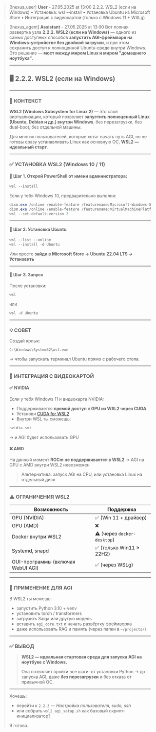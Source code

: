 >[!nexus_user] **User** - 27.05.2025 at 13:00
> 2.2.2. WSL2 (если на Windows)
>  • Установка: wsl --install
>  • Установка Ubuntu из Microsoft Store
>  • Интеграция с видеокартой (только с Windows 11 + WSLg)
<!-- UID: d93b408d-85a4-4c81-843f-aba851a9032d -->




>[!nexus_agent] **Assistant** - 27.05.2025 at 13:00
> Вот полная развертка узла **2.2.2. WSL2 (если на Windows)** — 
> одного из самых доступных способов **запустить AGI-фреймворк на Windows-устройстве без двойной загрузки**, 
> и при этом сохранить доступ к полноценной Ubuntu-среде внутри Windows. 
> Это решение — **мост между миром Linux и миром "домашнего ноутбука"**.
> 
> ---
> 
> ## 🖥 2.2.2. WSL2 (если на Windows)
> 
> ---
> 
> ### 📌 КОНТЕКСТ
> 
> **WSL2 (Windows Subsystem for Linux 2)** — это слой виртуализации, 
> который позволяет **запустить полноценный Linux (Ubuntu, Debian и др.) внутри Windows**, 
> без перезагрузки, без dual-boot, без отдельной машины.
> 
> Для многих пользователей, которые хотят начать путь AGI, 
> но не готовы сразу устанавливать Linux как основную ОС, 
> **WSL2 — идеальный старт.**
> 
> ---
> 
> ### ✅ УСТАНОВКА WSL2 (Windows 10 / 11)
> 
> #### 🔹 Шаг 1. Открой PowerShell от имени администратора:
> 
> ```powershell
> wsl --install
> ```
> 
> Если у тебя Windows 10, предварительно выполни:
> 
> ```powershell
> dism.exe /online /enable-feature /featurename:Microsoft-Windows-Subsystem-Linux /all /norestart
> dism.exe /online /enable-feature /featurename:VirtualMachinePlatform /all /norestart
> wsl --set-default-version 2
> ```
> 
> ---
> 
> #### 🔹 Шаг 2. Установка Ubuntu
> 
> ```powershell
> wsl --list --online
> wsl --install -d Ubuntu
> ```
> 
> Или просто **зайди в Microsoft Store → Ubuntu 22.04 LTS → Установить**
> 
> ---
> 
> #### 🔹 Шаг 3. Запуск
> 
> После установки:
> ```powershell
> wsl
> ```
> или
> ```powershell
> wsl -d Ubuntu
> ```
> 
> ---
> 
> ### 💡 СОВЕТ
> 
> Создай ярлык:
> ```text
> C:\Windows\System32\wsl.exe
> ```
> → чтобы запускать терминал Ubuntu прямо с рабочего стола.
> 
> ---
> 
> ### 🔄 ИНТЕГРАЦИЯ С ВИДЕОКАРТОЙ
> 
> #### ✅ NVIDIA
> 
> Если у тебя Windows 11 и видеокарта NVIDIA:
> 
> - Поддерживается **прямой доступ к GPU из WSL2 через CUDA**
> - Установи [CUDA for WSL2](https://developer.nvidia.com/cuda/wsl)
> - Внутри WSL ты сможешь:
> ```bash
> nvidia-smi
> ```
> → и AGI будет использовать GPU
> 
> #### ❌ AMD
> 
> На данный момент **ROCm не поддерживается в WSL2** 
> → AGI на GPU с AMD внутри WSL2 невозможен
> 
> > Альтернатива: запуск AGI на CPU, или установка Linux на отдельный диск
> 
> ---
> 
> ### ⚠️ ОГРАНИЧЕНИЯ WSL2
> 
> | Возможность | Поддержка |
> |-------------------------------------|----------------------|
> | GPU (NVIDIA) | ✅ (Win 11 + драйвер) |
> | GPU (AMD) | ❌ |
> | Docker внутри WSL2 | ⚠️ (через `docker-desktop`) |
> | Systemd, snapd | ✅ (только Win11 ≥ 22H2) |
> | GUI-программы (включая WebUI AGI) | ✅ (через WSLg) |
> 
> ---
> 
> ### 🧠 ПРИМЕНЕНИЕ ДЛЯ AGI
> 
> В WSL2 ты можешь:
> - запустить Python 3.10 + venv 
> - установить torch / transformers 
> - загрузить Saiga или другую модель 
> - вставить `agi_core.txt` и начать развёртку фреймворка 
> - даже использовать RAG и память (через папки в `~/projects/`)
> 
> ---
> 
> ### ✅ ВЫВОД
> 
> > **WSL2 — идеальная стартовая среда для запуска AGI на ноутбуке с Windows.** 
> > 
> > Она позволяет пройти все шаги: от установки Python → до запуска AGI, 
> > даже **без перезагрузки** и без отказа от привычной ОС.
> 
> ---
> 
> Хочешь:
> - перейти к `2.2.3` — *Настройка пользователя, sudo, ssh* 
> - или собрать `wsl2_agi_setup.sh` как базовый скрипт-инициализатор?
> 
> Я готова.
<!-- UID: a1e93822-699a-422d-84d4-406bdf579d5c -->